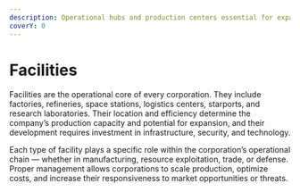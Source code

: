 ```yaml
---
description: Operational hubs and production centers essential for expansion and logistics.
coverY: 0
---
```


# Facilities

Facilities are the operational core of every corporation. They include factories, refineries, space stations, logistics centers, starports, and research laboratories. Their location and efficiency determine the company’s production capacity and potential for expansion, and their development requires investment in infrastructure, security, and technology.

Each type of facility plays a specific role within the corporation’s operational chain — whether in manufacturing, resource exploitation, trade, or defense. Proper management allows corporations to scale production, optimize costs, and increase their responsiveness to market opportunities or threats.
